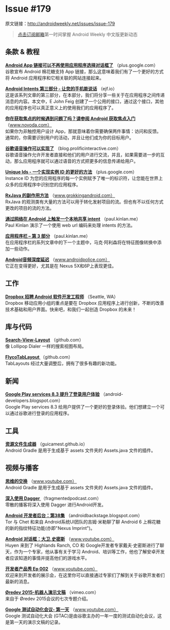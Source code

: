 # Issue #179
>
原文链接：<http://androidweekly.net/issues/issue-179>

> [点击订阅邮箱](http://tinyletter.com/androidweeklycn)第一时间掌握 Android Weekly 中文版更新动态

## 条款 & 教程

**[Android App 链接可以不再使用应用程序选择对话框了](https://plus.google.com/+AndroidDevelopers/posts/BPyTSdWgLVV)**
（plus.google.com）  
谷歌宣布 Android 棉花糖支持 App 链接，那么这意味着我们有了一个更好的方式将 Android 应用程序和它相关联的网站连接起来。

**[Android Intents 第三部分 - 让您的手机能说话](http://ejf.io/android/intents/part3/)**
（ejf.io）  
这是该系列文章的第三部分，在本部分，我们将分享一些关于在应用程序之间传递消息的内容。本文中，E John Feig 创建了一个公用的接口，通过这个接口，其他的应用程序也可以真正意义上的使用我们的应用程序了。

**[你在获取焦点的时候遇到问题了吗？请参阅 Android 获取焦点入门](https://www.novoda.com/blog/do-you-even-focus-bro/)**
（www.novoda.com）  
如果你为非触控用户设计 App，那就意味着你需要确保两件事情：访问和反馈。通常的，你需要识别用户的活动，并且让他们成为你的目标用户。

**[谷歌语音操作可以实现了](http://blog.prolificinteractive.com/2015/11/06/implementing-google-voice-actions-into-your-android-app/)**
（blog.prolificinteractive.com）  
谷歌语音操作允许开发者直接和他们的用户进行交流，并且，如果需要进一步的互动，那么应用程序就可以通过语音的方式把更多的信息传递给用户。

**[Unique Ids - 一个实现实例 ID 的更好的方法](https://plus.google.com/+AndroidDevelopers/posts/DMshVTyzqcL)**
（plus.google.com）  
Instance ID 为您的应用程序的每一个实例赋予了唯一的标识符，让您能在世界上众多的应用程序中识别您的应用程序。

**[RxJava 的副作用方法](http://www.grokkingandroid.com/rxjavas-side-effect-methods/)**
（www.grokkingandroid.com）  
RxJava 的观测类有大量的方法可以用于转化发射项目的流。但也有不以任何方式更改的项目的流的方法。

**[通过网络在 Android 上触发一个本地共享 intent](https://paul.kinlan.me/sharing-natively-on-android-from-the-web/)**
（paul.kinlan.me）  
Paul Kinlan 演示了一个使用 web url 编码来处理 intents 的方法。

**[应用程序栏 – 第 3 部分](https://paul.kinlan.me/sharing-natively-on-android-from-the-web/)**
（paul.kinlan.me）  
在应用程序栏的系列文章中的下一个主题中，马克·阿利森将在特征图像转换中添加一些动作。

**[Android音频深度延迟](http://www.androidpolice.com/2015/11/13/android-audio-latency-in-depth-its-getting-better-especially-with-the-nexus-5x-and-6p/)**
（www.androidpolice.com）  
它正在变得更好，尤其是在 Nexus 5X和6P上表现更佳。

## 工作

**[Dropbox 招聘 Android 软件开发工程师](https://www.dropbox.com/jobs/listing/109128)**
（Seattle, WA）  
Dropbox 移动应用小组的重点是要在 Dropbox 应用程序上进行创新，不断的改善技术基础和用户界面。快来吧，和我们一起创造 Dropbox 的未来！

## 库与代码

**[Search-View-Layout](https://github.com/sahildave/Search-View-Layout)**
（github.com）  
像 Lollipop Dialer 一样的搜索视图布局。

**[FlycoTabLayout ](https://github.com/H07000223/FlycoTabLayout)**
（github.com）  
 TabLayouts 经过大量调整后，拥有了很多有趣的新功能。

## 新闻

**[Google Play services 8.3 提升了登录用户体验](http://android-developers.blogspot.com/2015/11/improvements-to-sign-in-with-google.html)**
（android-developers.blogspot.com）  
Google Play services 8.3 给用户提供了一个更好的登录体验。他们想建立一个可以通过谷歌进行登录的应用程序。

## 工具

**[资源文件生成器](http://guicamest.github.io/assetfilegenerator/)**
（guicamest.github.io）  
Android Gradle 是用于生成基于 assets 文件夹的 Assets.java 文件的插件。

## 视频与播客

**[思维的交换](https://www.youtube.com/watch?v=ssC4nX_pP3o)**
（www.youtube.com）  
Android Gradle 是用于生成基于 assets 文件夹的 Assets.java 文件的插件。

**[深入使用 Dagger ](http://fragmentedpodcast.com/episodes/021/)**
（fragmentedpodcast.com）  
零散的播客将深入使用 Dagger 进行Android开发。

**[Android 开发者后台：第38集](http://androidbackstage.blogspot.com/2015/11/episode-38-fingerprint.html)**
（androidbackstage.blogspot.com）  
Tor 与 Chet 和来自 Android系统UI团队的吉姆·米勒聊了聊 Android 6 上棉花糖的新的指纹特征功能(亦即"Nexus Imprint")。

**[Android 对话框：大卫.史密斯](https://www.youtube.com/watch?v=GFtoxou13J8)**
（www.youtube.com）  
Huyen 来到了 Highlands Ranch, CO 和 Google开发者专家戴夫·史密斯进行了聊天，作为一个专家，他从事有关于学习 Android、培训等工作，他也了解安卓开发者应该知道的事情并提高他们的游戏水平。

**[开发者产品秀 Ep 002](https://www.youtube.com/watch?v=UHXT00Mc4hw)**
（www.youtube.com）  
欢迎来到开发者的展示会，在这里你可以直接通过专家们了解到关于谷歌开发者们最新的消息。

**[Øredev 2015-机器人演示文稿](https://vimeo.com/album/3645585/)**
（vimeo.com）  
来自于 Øredev 2015会议的七次专题介绍。

**[Google 测试自动化会议- 第一天](https://www.youtube.com/watch?v=UsNoc6HkR28&t=760)**
（www.youtube.com）  
Google 测试自动化大会 (GTAC)是由谷歌主办的一年一度的测试自动化会议，这是第一天的演示文稿的记录。
